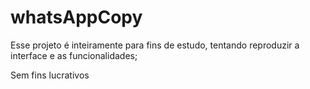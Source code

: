 # whatsAppCopy

Esse projeto é inteiramente para fins de estudo, tentando reproduzir a interface e as funcionalidades;

Sem fins lucrativos
